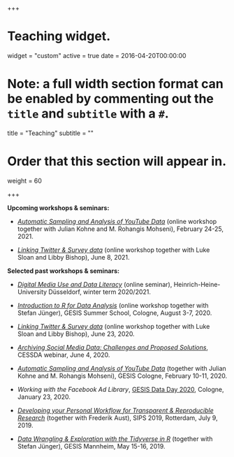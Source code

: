 +++
# Teaching widget.
widget = "custom"
active = true
date = 2016-04-20T00:00:00

# Note: a full width section format can be enabled by commenting out the `title` and `subtitle` with a `#`.
title = "Teaching"
subtitle = ""

# Order that this section will appear in.
weight = 60

+++

**Upcoming workshops & seminars:**

- [*Automatic Sampling and Analysis of YouTube Data*](https://training.gesis.org/?site=pDetails&child=full&pID=0x12941263AE4D46F5BFB1250DA9ECD139) (online workshop together with Julian Kohne and M. Rohangis Mohseni), February 24-25, 2021.

- [*Linking Twitter & Survey data*](https://training.gesis.org/?site=pDetails&child=full&pID=0xAC7BCF1C3B8446B2878EC25A4F7424D5) (online workshop together with Luke Sloan and Libby Bishop), June 8, 2021.

**Selected past workshops & seminars:**

- [*Digital Media Use and Data Literacy*](https://github.com/jobreu/data-literacy-seminar) (online seminar), Heinrich-Heine-University Düsseldorf, winter term 2020/2021.

- [*Introduction to R for Data Analysis*](https://github.com/jobreu/r-intro-gesis-2020) (online workshop together with Stefan Jünger), GESIS Summer School, Cologne, August 3-7, 2020.

- [*Linking Twitter & Survey data*](https://github.com/jobreu/twitter-linking-workshop-2020) (online workshop together with Luke Sloan and Libby Bishop), June 23, 2020.

- [*Archiving Social Media Data: Challenges and Proposed Solutions*](https://zenodo.org/record/3875963#.XuvbWmgzZnI), CESSDA webinar, June 4, 2020.

- [*Automatic Sampling and Analysis of YouTube Data*](https://github.com/jobreu/youtube-workshop-gesis-2020) (together with Julian Kohne and M. Rohangis Mohseni), GESIS Cologne, February 10-11, 2020.

- *Working with the Facebook Ad Library*, [GESIS Data Day 2020](https://github.com/gesiscss/gesis_dataday_20), Cologne, January 23, 2020.

- [*Developing your Personal Workflow for Transparent & Reproducible Research*](https://github.com/crsh/psych-transparency-guide_workshop/archive/v0.3.zip) (together with Frederik Aust), SIPS 2019, Rotterdam, July 9, 2019.

- [*Data Wrangling & Exploration with the Tidyverse in R*](https://github.com/jobreu/tidyverse-workshop-gesis-2019) (together with Stefan Jünger), GESIS Mannheim, May 15-16, 2019.